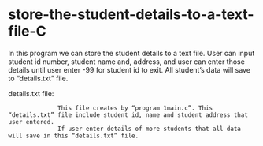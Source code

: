 # store-the-student-details-to-a-text-file-C
In this program we can store the student details to a text file. User can input student id number, student name and, address, and user can enter those details until user enter -99 for student id to exit. All student’s data will save to “details.txt” file.


details.txt file:

                  This file creates by “program 1main.c”. This “details.txt” file include student id, name and student address that user entered. 
                  If user enter details of more students that all data will save in this “details.txt” file.
                  
                  
                  
